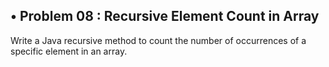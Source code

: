 ## • Problem 08 :  Recursive Element Count in Array

Write a Java recursive method to count the number of occurrences of a specific element in an array.